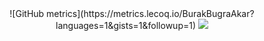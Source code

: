 <div align="center">
![GitHub metrics](https://metrics.lecoq.io/BurakBugraAkar?languages=1&gists=1&followup=1)
<a href="https://discord.com/users/704758931343278162"><img src="https://lanyard-profile-readme.vercel.app/api/704758931343278162?borderRadius=25px&bg=#282a36" /></a>
</div>
